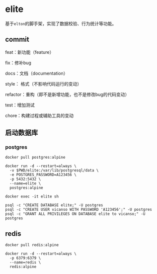 # elite

基于`elton`的脚手架，实现了数据校验、行为统计等功能。


## commit

feat：新功能（feature）

fix：修补bug

docs：文档（documentation）

style： 格式（不影响代码运行的变动）

refactor：重构（即不是新增功能，也不是修改bug的代码变动）

test：增加测试

chore：构建过程或辅助工具的变动

## 启动数据库

### postgres

```
docker pull postgres:alpine

docker run -d --restart=always \
  -v $PWD/elite:/var/lib/postgresql/data \
  -e POSTGRES_PASSWORD=A123456 \
  -p 5432:5432 \
  --name=elite \
  postgres:alpine

docker exec -it elite sh

psql -c "CREATE DATABASE elite;" -U postgres
psql -c "CREATE USER vicanso WITH PASSWORD 'A123456';" -U postgres
psql -c "GRANT ALL PRIVILEGES ON DATABASE elite to vicanso;" -U postgres
```

## redis

```
docker pull redis:alpine

docker run -d --restart=always \
  -p 6379:6379 \
  --name=redis \
  redis:alpine
```